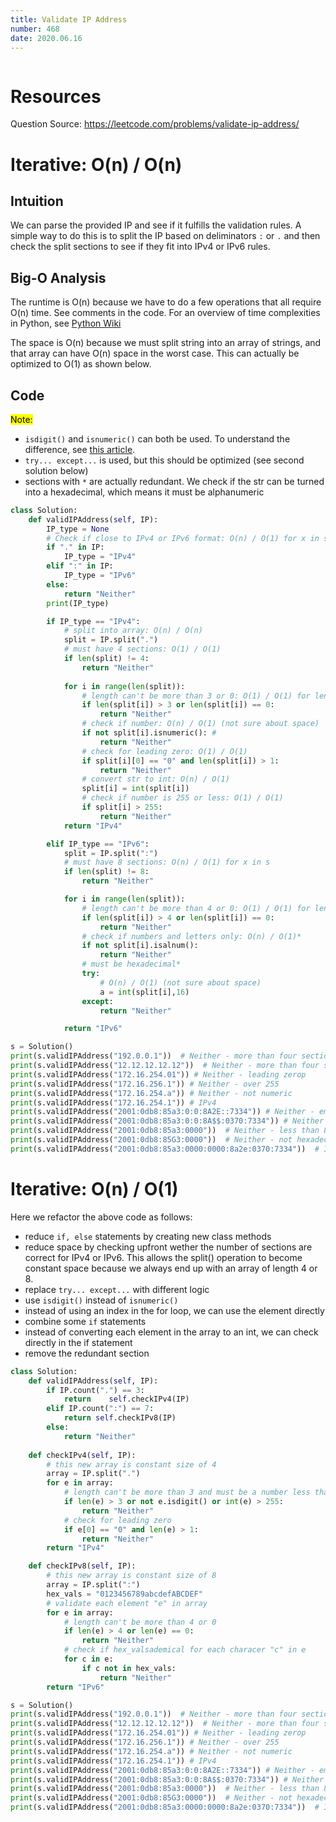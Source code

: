 ```yaml
---
title: Validate IP Address
number: 468
date: 2020.06.16
---
```


```toc

```

# Resources

Question Source: https://leetcode.com/problems/validate-ip-address/

# Iterative: O(n) / O(n)

## Intuition

We can parse the provided IP and see if it fulfills the validation rules. A simple way to do this is to split the IP based on deliminators `:` or `.` and then check the split sections to see if they fit into IPv4 or IPv6 rules.

## Big-O Analysis

The runtime is O(n) because we have to do a few operations that all require O(n) time. See comments in the code. For an overview of time complexities in Python, see [Python Wiki](https://wiki.python.org/moin/TimeComplexity)

The space is O(n) because we must split string into an array of strings, and that array can have O(n) space in the worst case. This can actually be optimized to O(1) as shown below.

## Code

<mark>Note:</mark>

*   `isdigit()` and `isnumeric()` can both be used. To understand the difference, see [this article](https://lerner.co.il/2019/02/17/pythons-str-isdigit-vs-str-isnumeric/). 
*   `try... except...` is used, but this should be optimized (see second solution below)
*   sections with `*` are actually redundant. We check if the str can be turned into a hexadecimal, which means it must be alphanumeric

```python
class Solution:
    def validIPAddress(self, IP):
        IP_type = None
        # Check if close to IPv4 or IPv6 format: O(n) / O(1) for x in s
        if "." in IP:
            IP_type = "IPv4"
        elif ":" in IP:
            IP_type = "IPv6"
        else:
            return "Neither"
        print(IP_type)

        if IP_type == "IPv4":
            # split into array: O(n) / O(n)
            split = IP.split(".")
            # must have 4 sections: O(1) / O(1)
            if len(split) != 4:
                return "Neither"
            
            for i in range(len(split)):
                # length can't be more than 3 or 0: O(1) / O(1) for len()
                if len(split[i]) > 3 or len(split[i]) == 0: 
                    return "Neither" 
                # check if number: O(n) / O(1) (not sure about space)
                if not split[i].isnumeric(): #
                    return "Neither"
                # check for leading zero: O(1) / O(1)
                if split[i][0] == "0" and len(split[i]) > 1:
                    return "Neither"
                # convert str to int: O(n) / O(1)
                split[i] = int(split[i])
                # check if number is 255 or less: O(1) / O(1)
                if split[i] > 255:
                    return "Neither"
            return "IPv4"

        elif IP_type == "IPv6":
            split = IP.split(":")
            # must have 8 sections: O(n) / O(1) for x in s
            if len(split) != 8:
                return "Neither"

            for i in range(len(split)):
                # length can't be more than 4 or 0: O(1) / O(1) for len()
                if len(split[i]) > 4 or len(split[i]) == 0:
                    return "Neither"
                # check if numbers and letters only: O(n) / O(1)*
                if not split[i].isalnum():
                    return "Neither"
                # must be hexadecimal*
                try:
                    # O(n) / O(1) (not sure about space)
                    a = int(split[i],16)
                except:
                    return "Neither"

            return "IPv6"

s = Solution()
print(s.validIPAddress("192.0.0.1"))  # Neither - more than four sections
print(s.validIPAddress("12.12.12.12.12"))  # Neither - more than four sections
print(s.validIPAddress("172.16.254.01")) # Neither - leading zerop
print(s.validIPAddress("172.16.256.1")) # Neither - over 255
print(s.validIPAddress("172.16.254.a")) # Neither - not numeric
print(s.validIPAddress("172.16.254.1")) # IPv4
print(s.validIPAddress("2001:0db8:85a3:0:0:8A2E::7334")) # Neither - empty section
print(s.validIPAddress("2001:0db8:85a3:0:0:8A$$:0370:7334")) # Neither - not alphanumeric
print(s.validIPAddress("2001:0db8:85a3:0000"))  # Neither - less than 8 sections
print(s.validIPAddress("2001:0db8:85G3:0000"))  # Neither - not hexadecimal
print(s.validIPAddress("2001:0db8:85a3:0000:0000:8a2e:0370:7334"))  # IPv6
```

# Iterative: O(n) / O(1)

Here we refactor the above code as follows:

*   reduce `if, else` statements by creating new class methods
*   reduce space by checking upfront wether the number of sections are correct for IPv4 or IPv6. This allows the split() operation to become constant space because we always end up with an array of length 4 or 8.
*   replace `try... except...` with different logic
*   use `isdigit()` instead of `isnumeric()`
*   instead of using an index in the for loop, we can use the element directly
*   combine some `if` statements
*   instead of converting each element in the array to an int, we can check directly in the if statement
*   remove the redundant section

```python
class Solution:
    def validIPAddress(self, IP):
        if IP.count(".") == 3:
            return    self.checkIPv4(IP)
        elif IP.count(":") == 7:
            return self.checkIPv8(IP)
        else:
            return "Neither"
    
    def checkIPv4(self, IP):
        # this new array is constant size of 4
        array = IP.split(".")
        for e in array:
            # length can't be more than 3 and must be a number less than or equal to 255
            if len(e) > 3 or not e.isdigit() or int(e) > 255:
                return "Neither" 
            # check for leading zero
            if e[0] == "0" and len(e) > 1:
                return "Neither"
        return "IPv4"

    def checkIPv8(self, IP):
        # this new array is constant size of 8
        array = IP.split(":")
        hex_vals = "0123456789abcdefABCDEF"
        # validate each element "e" in array
        for e in array:
            # length can't be more than 4 or 0
            if len(e) > 4 or len(e) == 0:
                return "Neither"
            # check if hex_valsademical for each characer "c" in e
            for c in e:
                if c not in hex_vals:
                    return "Neither"
        return "IPv6"

s = Solution()
print(s.validIPAddress("192.0.0.1"))  # Neither - more than four sections
print(s.validIPAddress("12.12.12.12.12"))  # Neither - more than four sections
print(s.validIPAddress("172.16.254.01")) # Neither - leading zerop
print(s.validIPAddress("172.16.256.1")) # Neither - over 255
print(s.validIPAddress("172.16.254.a")) # Neither - not numeric
print(s.validIPAddress("172.16.254.1")) # IPv4
print(s.validIPAddress("2001:0db8:85a3:0:0:8A2E::7334")) # Neither - empty section
print(s.validIPAddress("2001:0db8:85a3:0:0:8A$$:0370:7334")) # Neither - not alphanumeric
print(s.validIPAddress("2001:0db8:85a3:0000"))  # Neither - less than 8 sections
print(s.validIPAddress("2001:0db8:85G3:0000"))  # Neither - not hexadecimal
print(s.validIPAddress("2001:0db8:85a3:0000:0000:8a2e:0370:7334"))  # IPv6
```

